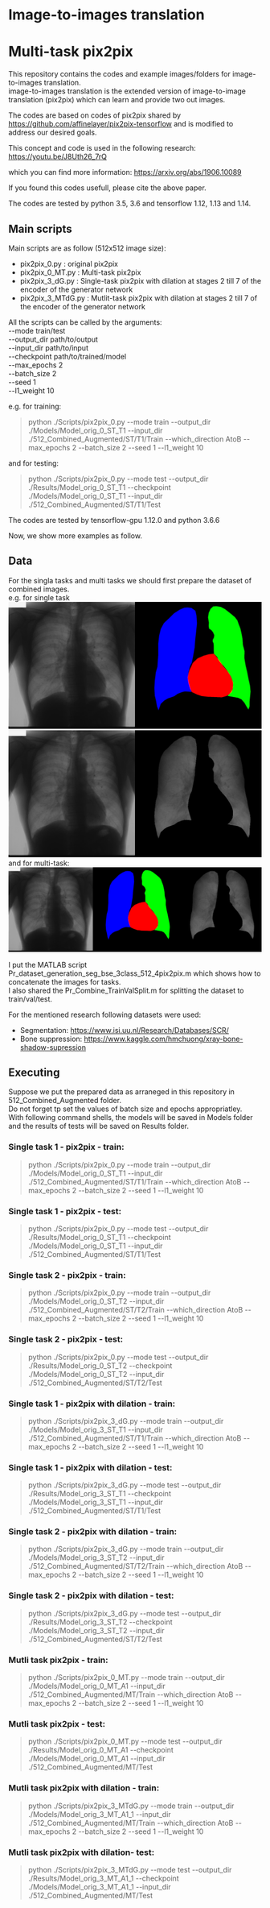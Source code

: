 # Image-to-images translation
# Multi-task pix2pix

This repository contains the codes and example images/folders for image-to-images translation. <br>
image-to-images translation is the extended version of image-to-image translation (pix2pix) which can learn and provide two out images. <br>

The codes are based on codes of pix2pix shared by https://github.com/affinelayer/pix2pix-tensorflow and is modified to address our desired goals.

This concept and code is used in the following research:<br>
https://youtu.be/J8Uth26_7rQ <br>


which you can find more information:
https://arxiv.org/abs/1906.10089

If you found this codes usefull, please cite the above paper.

The codes are tested by python 3.5, 3.6 and tensorflow 1.12, 1.13 and 1.14.


## Main scripts
Main scripts are as follow (512x512 image size):

- pix2pix_0.py : original pix2pix 
- pix2pix_0_MT.py : Multi-task pix2pix 
- pix2pix_3_dG.py : Single-task pix2pix with dilation at stages 2 till 7 of the encoder of the generator network
- pix2pix_3_MTdG.py : Mutlit-task pix2pix with dilation at stages 2 till 7 of the encoder of the generator network

All the scripts can be called by the arguments: <br>
--mode   train/test  <br>
--output_dir   path/to/output  <br>
--input_dir   path/to/input  <br>
--checkpoint    path/to/trained/model  <br>
--max_epochs   2  <br>
--batch_size   2 <br>
--seed   1 <br>
--l1_weight   10 <br>

e.g. 
for training: <br>
> python ./Scripts/pix2pix_0.py --mode train  --output_dir ./Models/Model_orig_0_ST_T1  --input_dir ./512_Combined_Augmented/ST/T1/Train --which_direction AtoB --max_epochs 2 --batch_size 2 --seed 1 --l1_weight 10 

and for testing: <br>
> python ./Scripts/pix2pix_0.py --mode test --output_dir ./Results/Model_orig_0_ST_T1 --checkpoint ./Models/Model_orig_0_ST_T1 --input_dir ./512_Combined_Augmented/ST/T1/Test 

The codes are tested by tensorflow-gpu 1.12.0 and python 3.6.6


Now, we show more examples as follow.

## Data

For the singla tasks and multi tasks we should first prepare the dataset of combined images.<br>
e.g. for single task <br>
![Alt text](./512_Combined_Augmented/ST/T1/Val/JPCLN001.png?raw=true "Title") <br>
![Alt text](./512_Combined_Augmented/ST/T2/Val/JPCLN001.png?raw=true "Title")
and for multi-task: <br>
![Alt text](./512_Combined_Augmented/MT/Val/JPCLN001.png?raw=true "Title")

I put the MATLAB script Pr_dataset_generation_seg_bse_3class_512_4pix2pix.m which shows how to concatenate the images for tasks. <br>
I also shared the Pr_Combine_TrainValSplit.m for splitting the dataset to train/val/test.

For the mentioned research following datasets were used:
- Segmentation: https://www.isi.uu.nl/Research/Databases/SCR/
- Bone suppression: https://www.kaggle.com/hmchuong/xray-bone-shadow-supression

## Executing

Suppose we put the prepared data as arraneged in this repository in 512_Combined_Augmented folder.<br>
Do not forget tp set the values of batch size and epochs appropriatley.<br>
With following command shells, the models will be saved in Models folder and the results of tests will be saved on Results folder.<br>

### Single task 1 - pix2pix - train:
> python ./Scripts/pix2pix_0.py --mode train  --output_dir ./Models/Model_orig_0_ST_T1  --input_dir ./512_Combined_Augmented/ST/T1/Train --which_direction AtoB --max_epochs 2 --batch_size 2 --seed 1 --l1_weight 10
### Single task 1 - pix2pix - test:
> python ./Scripts/pix2pix_0.py --mode test --output_dir ./Results/Model_orig_0_ST_T1 --checkpoint ./Models/Model_orig_0_ST_T1 --input_dir ./512_Combined_Augmented/ST/T1/Test 
### Single task 2 - pix2pix - train:
> python ./Scripts/pix2pix_0.py --mode train  --output_dir ./Models/Model_orig_0_ST_T2  --input_dir ./512_Combined_Augmented/ST/T2/Train --which_direction AtoB --max_epochs 2 --batch_size 2 --seed 1 --l1_weight 10
### Single task 2 - pix2pix - test:
> python ./Scripts/pix2pix_0.py --mode test --output_dir ./Results/Model_orig_0_ST_T2 --checkpoint ./Models/Model_orig_0_ST_T2 --input_dir ./512_Combined_Augmented/ST/T2/Test 
### Single task 1 - pix2pix with dilation - train:
> python ./Scripts/pix2pix_3_dG.py --mode train  --output_dir ./Models/Model_orig_3_ST_T1  --input_dir ./512_Combined_Augmented/ST/T1/Train --which_direction AtoB --max_epochs 2 --batch_size 2 --seed 1 --l1_weight 10
### Single task 1 - pix2pix with dilation - test:
> python ./Scripts/pix2pix_3_dG.py --mode test --output_dir ./Results/Model_orig_3_ST_T1 --checkpoint ./Models/Model_orig_3_ST_T1 --input_dir ./512_Combined_Augmented/ST/T1/Test 
### Single task 2 - pix2pix with dilation - train:
> python ./Scripts/pix2pix_3_dG.py --mode train  --output_dir ./Models/Model_orig_3_ST_T2  --input_dir ./512_Combined_Augmented/ST/T2/Train --which_direction AtoB --max_epochs 2 --batch_size 2 --seed 1 --l1_weight 10
### Single task 2 - pix2pix with dilation - test:
> python ./Scripts/pix2pix_3_dG.py --mode test --output_dir ./Results/Model_orig_3_ST_T2 --checkpoint ./Models/Model_orig_3_ST_T2 --input_dir ./512_Combined_Augmented/ST/T2/Test 
### Mutli task pix2pix - train:
> python ./Scripts/pix2pix_0_MT.py --mode train  --output_dir ./Models/Model_orig_0_MT_A1  --input_dir ./512_Combined_Augmented/MT/Train --which_direction AtoB --max_epochs 2 --batch_size 2 --seed 1 --l1_weight 10
### Mutli task pix2pix - test:
> python ./Scripts/pix2pix_0_MT.py --mode test --output_dir ./Results/Model_orig_0_MT_A1 --checkpoint ./Models/Model_orig_0_MT_A1 --input_dir ./512_Combined_Augmented/MT/Test 
### Mutli task pix2pix with dilation - train:
> python ./Scripts/pix2pix_3_MTdG.py --mode train  --output_dir ./Models/Model_orig_3_MT_A1_1  --input_dir ./512_Combined_Augmented/MT/Train --which_direction AtoB --max_epochs 2 --batch_size 2 --seed 1 --l1_weight 10 
### Mutli task pix2pix with dilation- test:
> python ./Scripts/pix2pix_3_MTdG.py --mode test --output_dir ./Results/Model_orig_3_MT_A1_1 --checkpoint ./Models/Model_orig_3_MT_A1_1 --input_dir ./512_Combined_Augmented/MT/Test 


